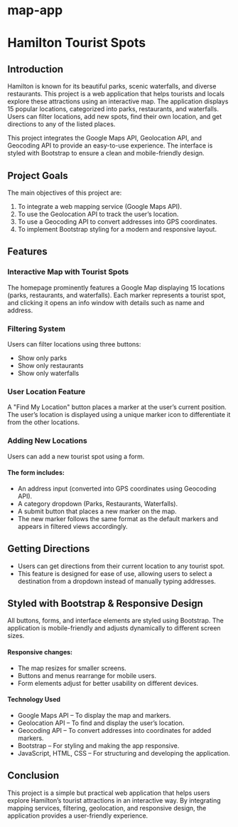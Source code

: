 # map-app
# Hamilton Tourist Spots 
## Introduction
Hamilton is known for its beautiful parks, scenic waterfalls, and diverse restaurants. This project is a web application that helps tourists and locals explore these attractions using an interactive map. The application displays 15 popular locations, categorized into parks, restaurants, and waterfalls. Users can filter locations, add new spots, find their own location, and get directions to any of the listed places.

This project integrates the Google Maps API, Geolocation API, and Geocoding API to provide an easy-to-use experience. The interface is styled with Bootstrap to ensure a clean and mobile-friendly design.

## Project Goals
The main objectives of this project are:
1. To integrate a web mapping service (Google Maps API).
2. To use the Geolocation API to track the user’s location.
3. To use a Geocoding API to convert addresses into GPS coordinates.
4. To implement Bootstrap styling for a modern and responsive layout.

## Features
### Interactive Map with Tourist Spots
The homepage prominently features a Google Map displaying 15 locations (parks, restaurants, and waterfalls). Each marker represents a tourist spot, and clicking it opens an info window with details such as name and address.
### Filtering System
Users can filter locations using three buttons:
- Show only parks
- Show only restaurants
- Show only waterfalls
### User Location Feature
A "Find My Location" button places a marker at the user’s current position.
The user’s location is displayed using a unique marker icon to differentiate it from the other locations.
### Adding New Locations
Users can add a new tourist spot using a form.
#### The form includes:
- An address input (converted into GPS coordinates using Geocoding API).
- A category dropdown (Parks, Restaurants, Waterfalls).
- A submit button that places a new marker on the map.
- The new marker follows the same format as the default markers and appears in filtered views accordingly.
## Getting Directions
- Users can get directions from their current location to any tourist spot.
- This feature is designed for ease of use, allowing users to select a destination from a dropdown instead of manually typing addresses.
## Styled with Bootstrap & Responsive Design
All buttons, forms, and interface elements are styled using Bootstrap.
The application is mobile-friendly and adjusts dynamically to different screen sizes.
#### Responsive changes:
- The map resizes for smaller screens.
- Buttons and menus rearrange for mobile users.
- Form elements adjust for better usability on different devices.
#### Technology Used
- Google Maps API – To display the map and markers.
- Geolocation API – To find and display the user’s location.
- Geocoding API – To convert addresses into coordinates for added markers.
- Bootstrap – For styling and making the app responsive.
- JavaScript, HTML, CSS – For structuring and developing the application.

## Conclusion
This project is a simple but practical web application that helps users explore Hamilton’s tourist attractions in an interactive way. By integrating mapping services, filtering, geolocation, and responsive design, the application provides a user-friendly experience.